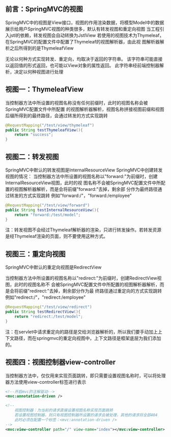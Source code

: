 ## 前言：SpringMVC的视图

SpringMVC中的视图是View接口，视图的作用渲染数据，将模型Model中的数据展示给用户SpringMVC视图的种类很多，默认有转发视图和重定向视图
当工程引入jstl的依赖，转发视图会自动转换为JstlView
若使用的视图技术为Thymeleaf，在SpringMVC的配置文件中配置了Thymeleaf的视图解析器，由此视
图解析器解析之后所得到的是ThymeleafView



无论以何种方式实现转发、重定向，均取决于返回的字符串。
该字符串可能直接以返回值的形式返回，也可能以View对象的属性返回。
此字符串经前端控制器解析，决定以何种视图进行处理



## 视图一：ThymeleafView

当控制器方法中所设置的视图名称没有任何前缀时，此时的视图名称会被SpringMVC配置文件中所配置
的视图解析器解析，视图名称拼接视图前缀和视图
后缀所得到的最终路径，会通过转发的方式实现跳转



```java
@RequestMapping("/test/view/thymeleaf")
public String testThymeleafView(){
    return "success";
}
```



## 视图二：转发视图

SpringMVC中默认的转发视图是InternalResourceView
SpringMVC中创建转发视图的情况：
当控制器方法中所设置的视图名称以"forward:"为前缀时，创建InternalResourceView视图，此时的视
图名称不会被SpringMVC配置文件中所配置的视图解析器解析，而是会将前缀"forward:"去掉，剩余部
分作为最终路径通过转发的方式实现跳转
例如"forward:/"，"forward:/employee"



```java
@RequestMapping("/test/view/forward")
public String testInternalResourceView(){
    return "forward:/test/model";
}
```

注：转发视图不会经过Thymeleaf解析器的渲染，只进行转发操作。若转发资源是经Thymeleaf渲染的页面，则不要使用这种方式。



## 视图三：重定向视图

SpringMVC中默认的重定向视图是RedirectView

当控制器方法中所设置的视图名称以"redirect:"为前缀时，创建RedirectView视图，此时的视图名称不
会被SpringMVC配置文件中所配置的视图解析器解析，而是会将前缀"redirect:"去掉，剩余部分作为最
终路径通过重定向的方式实现跳转
例如"redirect:/"，"redirect:/employee"



```java
@RequestMapping("/test/view/redirect")
public String testRedirectView(){
    return "redirect:/test/model";
}
```

注：在servlet中请求重定向的路径是交给浏览器解析的，所以我们要手动加上上下文路径，而在springmvc的重定向视图中，上下文路径是框架底层为我们添加的。



## 视图四：视图控制器view-controller

当控制器方法中，仅仅用来实现页面跳转，即只需要设置视图名称时，可以将处理器方法使用view-controller标签进行表示

```xml
<!--开启mvc的注解驱动-->
<mvc:annotation-driven />

<!--
    视图控制器：为当前的请求直接设置视图名称实现页面跳转
    若设置视图控制器，则只有视图控制器所设置的请求会被处理，其他的请求将全部404
    此时必须在配置一个标签：<mvc:annotation-driven />
-->
<mvc:view-controller path="/" view-name="index"></mvc:view-controller>
```







